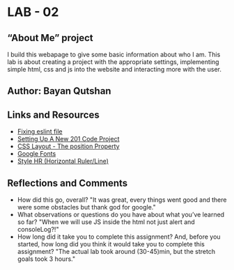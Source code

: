 # LAB - 02
## “About Me” project
I build this webapage to give some basic information about who I am. This lab is about creating a project with the appropriate settings, implementing simple html, css and js into the website and interacting more with the user.

## Author: Bayan Qutshan
## Links and Resources
* [Fixing eslint file](https://github.com/LTUC/amman-201d33/tree/main/configs)
* [Setting Up A New 201 Code Project](https://codefellows.github.io/code-201-guide/curriculum/class-02/project_setup)
* [CSS Layout - The position Property](https://www.w3schools.com/css/css_positioning.asp)
* [Google Fonts](https://www.w3schools.com/css/css_font_google.asp)
* [Style HR (Horizontal Ruler/Line)](https://www.w3schools.com/howto/howto_css_style_hr.asp)

## Reflections and Comments
 * How did this go, overall? "It was great, every things went good and there were some obstacles but thank god for google."
* What observations or questions do you have about what you’ve learned so far?  "When we will use JS inside the html not just alert and consoleLog?!"
* How long did it take you to complete this assignment? And, before you started, how long did you think it would take you to complete this assignment?  "The actual lab took around (30-45)min, but the stretch goals took 3 hours."  
